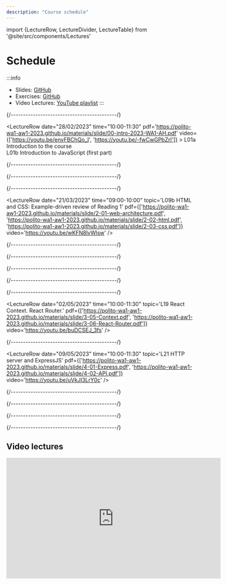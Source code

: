 ```yaml
---
description: "Course schedule"
---
```


import {LectureRow, LectureDivider, LectureTable} from '@site/src/components/Lectures'


# Schedule

:::info
- Slides: [GitHub](https://github.com/polito-WA1-AW1-2023/materials)
- Exercises: [GitHub](https://github.com/polito-WA1-AW1-2023/wa1-ah-weeks)
- Video Lectures: [YouTube playlist](https://youtube.com/playlist?list=PLqRTLlwsxDL8WgeiSZVJzjEr1f9aHy2gz)
:::

<LectureTable defaultTeacher="Fulvio Corno" defaultType="Lecture" showMaterial={true} language='EN'>

<LectureDivider topic='Week 01'/>{/*-------------------------------------------*/}

<LectureRow
    date="28/02/2023" time="10:00-11:30"
    pdf='https://polito-wa1-aw1-2023.github.io/materials/slide/00-intro-2023-WA1-AH.pdf' 
    video={['https://youtu.be/envFBChQo_I', 'https://youtu.be/-fwCwGPbZrI']}
    >
    L01a Introduction to the course<br/>
    L01b Introduction to JavaScript (first part)
</LectureRow>

<LectureRow
    date="28/02/2023" time="11:30-13:00"
    topic='L02 Introduction to JavaScript (second part)'
    pdf='https://polito-wa1-aw1-2023.github.io/materials/slide/1-01-javascript-basics.pdf' 
    video='https://youtu.be/DiRpJz7zYTs' 
    github='https://github.com/polito-WA1-AW1-2023/wa1-ah-weeks/tree/main/week01' />

<LectureRow
    date="02/03/2023" time="08:30-10:00"
    topic='L03 JavaScript Exercises on Arrays and Strings'
    type='Exercise'
    github='https://github.com/polito-WA1-AW1-2023/wa1-ah-weeks/blob/main/week01/exercise.md'
    video='https://youtu.be/KB2pBvPmcUA'
/>

<LectureRow
    date="02/03/2023" time="10:00-11:30"
    topic='L04 JavaScript Objects and Functions'
    pdf='https://polito-wa1-aw1-2023.github.io/materials/slide/1-02-javascript-objects-functions.pdf'
    video='https://youtu.be/z91wQzDXxtY'
 />

<LectureRow
    topic='Week 01 exercises'
    teacher='' type=''
    github='https://github.com/polito-WA1-AW1-2023/wa1-ah-weeks/tree/main/week01' />


<LectureDivider topic='Week 02'/>{/*-------------------------------------------*/}

<LectureRow
    date="07/03/2023" time="10:00-11:30"
    topic='L05 Constructor Functions. Callbacks. Functional programming.'
    pdf='https://polito-wa1-aw1-2023.github.io/materials/slide/1-03-javascript-async-programming.pdf'
    video='https://youtu.be/POb9VAqnEHs'
/>

<LectureRow
    date="07/03/2023" time="11:30-13:00"
    topic='L06 Exercises. Asynchronous callbacks.'
    github='https://github.com/polito-WA1-AW1-2023/wa1-ah-weeks/blob/main/week02/exercise.md'
    video='https://youtu.be/1_mbF0vayOs'
/>

<LectureRow
    date="09/03/2023" time="08:30-10:00"
    type='Lab'
    topic='Lab 01 - Group 1 (AA-DE)'
    pdf='https://polito-wa1-aw1-2023.github.io/materials/labs/lab01-getting-started-node.pdf'
    github='https://github.com/polito-WA1-AW1-2023/lab01-node'
    teacher='Juan Pablo Sáenz'
/>

<LectureRow
    date="09/03/2023" time="10:00-11:30"
    type='Lab'
    topic='Lab 01 - Group 2 (DI-HZ)'
    pdf='https://polito-wa1-aw1-2023.github.io/materials/labs/lab01-getting-started-node.pdf'
    github='https://github.com/polito-WA1-AW1-2023/lab01-node'
    teacher='Juan Pablo Sáenz'
/>

<LectureRow
    topic='Week 02 exercises'
    teacher='' type=''
    github='https://github.com/polito-WA1-AW1-2023/wa1-ah-weeks/tree/main/week02' />


<LectureDivider topic='Week 03'/>{/*-------------------------------------------*/}

<LectureRow 
    date="14/03/2023" time="10:00-11:30"
    topic='L07 Asynchronous programming. SQLite.'
    github='https://github.com/polito-WA1-AW1-2023/wa1-ah-weeks/blob/main/week03/exercise.md'
    video='https://youtu.be/_xmvE7L3fIw'
/>

<LectureRow
    date="14/03/2023" time="11:30-13:00"
    topic='L08 Promises. Exercise with SQLite and Promises.'
    video='https://youtu.be/0-f8uSUBs9s'
/>

<LectureRow 
    date="16/03/2023" time="08:30-10:00"
    type='Lab'
    topic='Lab 02 - Group 1 (AA-DE)'
    pdf='https://polito-wa1-aw1-2023.github.io/materials/labs/lab02-node-database.pdf'
    github='https://github.com/polito-WA1-AW1-2023/lab02-node-database'
    teacher='Juan Pablo Sáenz'
/>

<LectureRow
    date="16/03/2023" time="10:00-11:30"
    type='Lab'
    topic='Lab 02 - Group 2 (DI-HZ)'
    pdf='https://polito-wa1-aw1-2023.github.io/materials/labs/lab02-node-database.pdf'
    github='https://github.com/polito-WA1-AW1-2023/lab02-node-database'
    teacher='Juan Pablo Sáenz'
/>

<LectureRow
    topic='Week 03 exercises'
    teacher='' type=''
    github='https://github.com/polito-WA1-AW1-2023/wa1-ah-weeks/tree/main/week03' />


<LectureDivider topic='Week 04'/>{/*-------------------------------------------*/}

<LectureRow
    date="20/03/2023" time="" teacher=''
    type='Reading 1'
    topic='Introduction to Web Architectures, HTML, and CSS'
    pdf='https://polito-wa1-aw1-2023.github.io/materials/readings/2-0-reading-web-architecture-html-css.pdf'
    variant='success'
/>

<LectureRow
    variant='danger'
    teacher='' type='WARNING'
    topic='The class on 21/03 will be from 08:30 to 11:30 and is moved in Room 3S'
/>

<LectureRow
    date="21/03/2023" time="08:30-09:00"
    topic='L09a Async and Await'
    video='https://youtu.be/Gnlqpj-n3b8'
/>

<LectureRow
    date="21/03/2023" time="09:00-10:00"
    topic='L09b HTML and CSS: Example-driven review of Reading 1'
    pdf={['https://polito-wa1-aw1-2023.github.io/materials/slide/2-01-web-architecture.pdf', 'https://polito-wa1-aw1-2023.github.io/materials/slide/2-02-html.pdf', 'https://polito-wa1-aw1-2023.github.io/materials/slide/2-03-css.pdf']}
    video='https://youtu.be/wKFN8lvWlsw'
/>

<LectureRow
    date="21/03/2023" time="10:00-11:30"
    type='Exercise'
    topic='L10 Modern CSS, Bootstrap.'
    github='https://github.com/polito-WA1-AW1-2023/wa1-ah-weeks/blob/main/week04/exercise.md'
    video='https://youtu.be/ZoDJ1Kn9jog'
/>

<LectureRow
    date="23/03/2023" time="08:30-10:00"
    type='Lab'
    topic='Lab 03 - Group 1 (AA-DE)'
    pdf='https://polito-wa1-aw1-2023.github.io/materials/labs/lab03-html-css.pdf'
    github='https://github.com/polito-WA1-AW1-2023/lab03-html-css'
    teacher='Juan Pablo Sáenz'
/>

<LectureRow
    date="23/03/2023" time="10:00-11:30"
    type='Lab'
    topic='Lab 03 - Group 2 (DI-HZ)'
    pdf='https://polito-wa1-aw1-2023.github.io/materials/labs/lab03-html-css.pdf'
    github='https://github.com/polito-WA1-AW1-2023/lab03-html-css'
    teacher='Juan Pablo Sáenz'
/>

<LectureRow
    topic='Week 04 exercises'
    teacher='' type=''
    github='https://github.com/polito-WA1-AW1-2023/wa1-ah-weeks/tree/main/week04' />


<LectureDivider topic='Week 05'/>{/*-------------------------------------------*/}

<LectureRow
    date="28/03/2023" time="10:00-11:30"
    topic='L11 JavaScript in the Browser - DOM, Events'
    pdf='https://polito-wa1-aw1-2023.github.io/materials/slide/2-04-JS-browser.pdf'
    video='https://youtu.be/bR5-i6CKMYE'
/>

<LectureRow 
    date="28/03/2023" time="11:30-13:00"
    topic='L12 JavaScript in the Browser - Exercise'
    github='https://github.com/polito-WA1-AW1-2023/wa1-ah-weeks/blob/main/week05/exercise.md'
    video='https://youtu.be/SvpXehlJ600'
/>

<LectureRow
    date="30/03/2023" time="08:30-10:00"
    type='Lab'
    topic='Lab 04 - Group 1 (AA-DE)'
    pdf='https://polito-wa1-aw1-2023.github.io/materials/labs/lab04-js-browser.pdf'
    github='https://github.com/polito-WA1-AW1-2023/lab04-javascript-browser'
    teacher='Juan Pablo Sáenz'
/>

<LectureRow
    date="30/03/2023" time="10:00-11:30"
    type='Lab'
    topic='Lab 04 - Group 2 (DI-HZ)'
    pdf='https://polito-wa1-aw1-2023.github.io/materials/labs/lab04-js-browser.pdf'
    github='https://github.com/polito-WA1-AW1-2023/lab04-javascript-browser'
    teacher='Juan Pablo Sáenz'
/>

<LectureRow
    topic='Week 05 exercises'
    teacher='' type=''
    github='https://github.com/polito-WA1-AW1-2023/wa1-ah-weeks/tree/main/week05' />


<LectureDivider topic='Week 06'/>{/*-------------------------------------------*/}

<LectureRow
    date="04/04/2023" time="10:00-11:30"
    topic='L13 Introduction to React'
    pdf='https://polito-wa1-aw1-2023.github.io/materials/slide/3-01-React-intro.pdf'
    video='https://youtu.be/P4T_3-hgndc'
/>

<LectureRow
    date="04/04/2023" time="11:30-13:00"
    topic='L14 JSX, Components, props - Exercise'
    pdf='https://polito-wa1-aw1-2023.github.io/materials/slide/3-02-Elements-and-JSX.pdf'
    github='https://github.com/polito-WA1-AW1-2023/wa1-ah-weeks/blob/main/week06/exercise-7.md'
    video='https://youtu.be/HRdFrpT48bo'
/>

<LectureRow
    variant='warning'
    teacher='' type='🐰'
    topic='Easter vacations'
/>

<LectureRow
    variant='danger'
    teacher='' type='WARNING'
    topic='On 13/04 we will have 3 hours of lectures, instead of Labs'
/>

<LectureRow
    date="13/04/2023" time="08:30-10:00"
    topic='L15 Components and State'
    pdf='https://polito-wa1-aw1-2023.github.io/materials/slide/3-03-Components-and-state.pdf'
    video='https://youtu.be/lGd3_eYAZKA'
/>

<LectureRow
    date="13/04/2023" time="10:00-11:30"
    topic='L16 Components and State - Exercise'
    github='https://github.com/polito-WA1-AW1-2023/wa1-ah-weeks/blob/main/week06/exercise-8.md'
    video='https://youtu.be/EHa4xiZMgCI'
/>

<LectureRow
    topic='Week 06 exercises'
    teacher='' type=''
    github='https://github.com/polito-WA1-AW1-2023/wa1-ah-weeks/tree/main/week06' />


<LectureDivider topic='Week 07'/>{/*-------------------------------------------*/}


<LectureRow
    date="18/04/2023" time="10:00-11:30"
    topic='L17 Derived State and View State'
    pdf='https://polito-wa1-aw1-2023.github.io/materials/slide/3-04-Forms.pdf'
    video='https://youtu.be/LxEJqWI_NLc'
/>

<LectureRow
    date="18/04/2023" time="11:30-13:00"
    topic='L18 Controlled Form Components'
    video='https://youtu.be/Nw0uXxS_u8I'
/>

<LectureRow
    date="20/04/2023" time="08:30-10:00"
    type='Lab'
    topic='Lab 05 - Group 1 (AA-DE)'
    pdf='https://polito-wa1-aw1-2023.github.io/materials/labs/lab05-getting-started-react.pdf'
    github='https://github.com/polito-WA1-AW1-2023/lab05-react'
    teacher='Juan Pablo Sáenz'
/>

<LectureRow
    date="20/04/2023" time="10:00-11:30"
    type='Lab'
    topic='Lab 05 - Group 2 (DI-HZ)'
    pdf='https://polito-wa1-aw1-2023.github.io/materials/labs/lab05-getting-started-react.pdf'
    github='https://github.com/polito-WA1-AW1-2023/lab05-react'
    teacher='Juan Pablo Sáenz'
/>

<LectureRow
    topic='Week 07 exercises'
    teacher='' type=''
    github='https://github.com/polito-WA1-AW1-2023/wa1-ah-weeks/tree/main/week07' />


<LectureDivider topic='Week 08'/>{/*-------------------------------------------*/}

<LectureRow
    date="24/04/2023" time="" teacher=''
    type='Reading 2'
    topic="The 'this' keyword in JavaScript"
    variant='success'
    pdf='https://polito-wa1-aw1-2023.github.io/materials/readings/1-4-reading-this.pdf'
/>

<LectureRow
    date='25/04/2023'
    variant='warning'
    teacher='' type=''
    topic='Holiday -- No lectures'
/>

<LectureRow
    date="27/04/2023" time="08:30-10:00"
    type='Lab'
    topic='Lab 06 - Group 1 (AA-DE)'
    pdf='https://polito-wa1-aw1-2023.github.io/materials/labs/lab06-forms.pdf'
    github='https://github.com/polito-WA1-AW1-2023/lab06-forms'
    teacher='Luca Pezzolla'
/>

<LectureRow
    date="27/04/2023" time="10:00-11:30"
    type='Lab'
    topic='Lab 06 - Group 2 (DI-HZ)'
    pdf='https://polito-wa1-aw1-2023.github.io/materials/labs/lab06-forms.pdf'
    github='https://github.com/polito-WA1-AW1-2023/lab06-forms'
    teacher='Luca Pezzolla'
/>

<LectureDivider topic='Week 09'/>{/*-------------------------------------------*/}

<LectureRow
    date="01/05/2023" time="" teacher=''
    type='Reading 3'
    topic="Modules in JavaScript"
    variant='success'
    pdf='https://polito-wa1-aw1-2023.github.io/materials/readings/1-5-reading-modules.pdf'
/>

<LectureRow
    date="02/05/2023" time="10:00-11:30"
    topic='L19 React Context. React Router.'
    pdf={['https://polito-wa1-aw1-2023.github.io/materials/slide/3-05-Context.pdf', 'https://polito-wa1-aw1-2023.github.io/materials/slide/3-06-React-Router.pdf']}
    video='https://youtu.be/buDCSEJ_3fs'
/>

<LectureRow
    date="02/05/2023" time="11:30-13:00"
    topic='L20 React Router exercise'
    github='https://github.com/polito-WA1-AW1-2023/wa1-ah-weeks/blob/main/week09/exercise10.md'
    video='https://youtu.be/CyqllQhSKyA'
/>

<LectureRow
    date="04/05/2023" time="08:30-10:00"
    type='Lab'
    topic='Lab 07 - Group 1 (AA-DE)'
    teacher='Juan Pablo Sáenz'
    pdf='https://polito-wa1-aw1-2023.github.io/materials/labs/lab07-routes.pdf'
    github='https://github.com/polito-WA1-AW1-2023/lab07-routers'
/>

<LectureRow
    date="04/05/2023" time="10:00-11:30"
    type='Lab'
    topic='Lab 07 - Group 2 (DI-HZ)'
    teacher='Juan Pablo Sáenz'
    pdf='https://polito-wa1-aw1-2023.github.io/materials/labs/lab07-routes.pdf'
    github='https://github.com/polito-WA1-AW1-2023/lab07-routers'
/>

<LectureRow
    topic='Week 09 exercises'
    teacher='' type=''
    github='https://github.com/polito-WA1-AW1-2023/wa1-ah-weeks/tree/main/week09' />

<LectureDivider topic='Week 10'/>{/*-------------------------------------------*/}

<LectureRow
    date="09/05/2023" time="10:00-11:30"
    topic='L21 HTTP server and ExpressJS'
    pdf={['https://polito-wa1-aw1-2023.github.io/materials/slide/4-01-Express.pdf', 'https://polito-wa1-aw1-2023.github.io/materials/slide/4-02-API.pdf']}
    video='https://youtu.be/uVkJI3LrY0c'
/>

<LectureRow
    date="09/05/2023" time="11:30-13:00"
    topic='L22 Building an HTTP API server'
    github='https://github.com/polito-WA1-AW1-2023/wa1-ah-weeks/blob/main/week10/exercise11.md'
    video='https://youtu.be/XdF9E_3dq6E'
/>

<LectureRow
    date="11/05/2023" time="08:30-10:00"
    type='Lab'
    topic='Lab 08 - Group 1 (AA-DE)'
    teacher='Juan Pablo Sáenz'
    pdf='https://polito-wa1-aw1-2023.github.io/materials/labs/lab08-express.pdf'
/>

<LectureRow
    date="11/05/2023" time="10:00-11:30"
    type='Lab'
    topic='Lab 08 - Group 2 (DI-HZ)'
    teacher='Juan Pablo Sáenz'
    pdf='https://polito-wa1-aw1-2023.github.io/materials/labs/lab08-express.pdf'
/>

<LectureRow
    topic='Week 10 exercises'
    teacher='' type=''
    github='https://github.com/polito-WA1-AW1-2023/wa1-ah-weeks/tree/main/week10' />

<LectureDivider topic='Week 11'/>{/*-------------------------------------------*/}

<LectureRow
    date="16/05/2023" time="10:00-11:30"
    topic='L23 Fetch API. CORS.'
/>

<LectureRow
    date="16/05/2023" time="11:30-13:00"
    topic='L24 Component lifecycle and useEffect'
/>

<LectureRow
    date="18/05/2023" time="08:30-10:00"
    type='Lab'
    topic='Lab 09 - Group 1 (AA-DE)'
    teacher='Juan Pablo Sáenz'
/>

<LectureRow
    date="18/05/2023" time="10:00-11:30"
    type='Lab'
    topic='Lab 09 - Group 2 (DI-HZ)'
    teacher='Juan Pablo Sáenz'
/>

<LectureRow
    topic='Week 11 exercises'
    teacher='' type=''
    nogithub='https://github.com/polito-WA1-AW1-2023/wa1-ah-weeks/tree/main/week11' />

<LectureDivider topic='Week 12'/>{/*-------------------------------------------*/}

<LectureRow
    date="23/05/2023" time="10:00-11:30"
    topic='L25 useEffect advanced usage'
/>

<LectureRow
    date="23/05/2023" time="11:30-13:00"
    topic='L26 useEffect advanced usage'
/>

<LectureRow
    date="25/05/2023" time="08:30-10:00"
    type='Lab'
    topic='Lab 10 - Group 1 (AA-DE)'
    teacher='Juan Pablo Sáenz'
/>

<LectureRow
    date="25/05/2023" time="10:00-11:30"
    type='Lab'
    topic='Lab 10 - Group 2 (DI-HZ)'
    teacher='Juan Pablo Sáenz'
/>

<LectureRow
    topic='Week 12 exercises'
    teacher='' type=''
    nogithub='https://github.com/polito-WA1-AW1-2023/wa1-ah-weeks/tree/main/week12' />

<LectureDivider topic='Week 13'/>{/*-------------------------------------------*/}

<LectureRow
    date="30/05/2023" time="10:00-11:30"
    topic='L27 Authentication with Passport.js'
/>

<LectureRow
    date="30/05/2023" time="11:30-13:00"
    topic='L28 Authentication with Passport.js'
/>

<LectureRow
    date="25/05/2023" time="08:30-10:00"
    type='Lab'
    topic='Lab 11 - Group 1 (AA-DE)'
    teacher='Juan Pablo Sáenz'
/>

<LectureRow
    date="25/05/2023" time="10:00-11:30"
    type='Lab'
    topic='Lab 11 - Group 2 (DI-HZ)'
    teacher='Juan Pablo Sáenz'
/>

<LectureRow
    topic='Week 13 exercises'
    teacher='' type=''
    nogithub='https://github.com/polito-WA1-AW1-2023/wa1-ah-weeks/tree/main/week13' />

<LectureDivider topic='Week 13'/>{/*-------------------------------------------*/}

<LectureRow
    date='06/06/2023'
    variant='warning'
    teacher='' type=''
    topic='No lectures'
/>


<LectureRow
    date="08/06/2023" time="08:30-10:00"
    type='Lab'
    topic='Exam simulation (guided)'
    teacher='Juan Pablo Sáenz'
/>

<LectureRow
    date="08/06/2023" time="10:00-11:30"
    type='Lab'
    topic='Exam simulation (guided)'
    teacher='Juan Pablo Sáenz'
/>



</LectureTable>

## Video lectures

<iframe width="560" height="315" src="https://www.youtube-nocookie.com/embed/videoseries?list=PLqRTLlwsxDL8WgeiSZVJzjEr1f9aHy2gz" title="YouTube video player" frameBorder="0" allow="accelerometer; autoplay; clipboard-write; encrypted-media; gyroscope; picture-in-picture; web-share" allowFullScreen></iframe>
